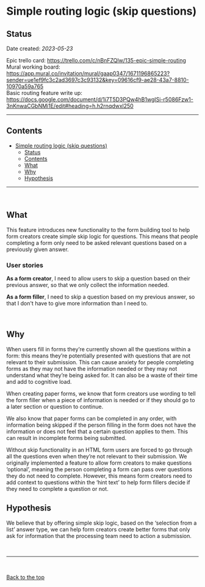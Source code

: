 # Simple routing logic (skip questions)

## Status

Date created: *2023-05-23*  

Epic trello card: https://trello.com/c/nBnFZQlw/135-epic-simple-routing  
Mural working board: https://app.mural.co/invitation/mural/gaap0347/1671196865223?sender=ue1ef9fc3c2ad3697c3c93132&key=09616cf9-ae28-43a7-8810-10970a59a765  
Basic routing feature write up: https://docs.google.com/document/d/1i7T5D3PQw4hB1wgISi-r5086Fzw1-3nKnwaCGbNMi1E/edit#heading=h.h2rnqdwxl250  
___

## Contents

- [Simple routing logic (skip questions)](#simple-routing-logic-skip-questions)
  - [Status](#status)
  - [Contents](#contents)
  - [What](#what)
  - [Why](#why)
  - [Hypothesis](#hypothesis)

___

<br>

## What

This feature introduces new functionality to the form building tool to help form creators create simple skip logic for questions. This means that people completing a form only need to be asked relevant questions based on a previously given answer.

### User stories

**As a form creator**, I need to allow users to skip a question based on their previous answer, so that we only collect the information needed.

**As a form filler**, I need to skip a question based on my previous answer, so that I don't have to give more information than I need to.

<br>

## Why

When users fill in forms they’re currently shown all the questions within a form: this means they’re potentially presented with questions that are not relevant to their submission. This can cause anxiety for people completing forms as they may not have the information needed or they may not understand what they’re being asked for. It can also be a waste of their time and add to cognitive load.  

When creating paper forms, we know that form creators use wording to tell the form filler when a piece of information is needed or if they should go to a later section or question to continue.  

We also know that paper forms can be completed in any order, with information being skipped if the person filling in the form does not have the information or does not feel that a certain question applies to them. This can result in incomplete forms being submitted.  

Without skip functionality in an HTML form users are forced to go through all the questions even when they’re not relevant to their submission. We originally implemented a feature to allow form creators to make questions ‘optional’, meaning the person completing a form can pass over questions they do not need to complete. However, this means form creators need to add context to questions within the ‘hint text’ to help form fillers decide if they need to complete a question or not.  

## Hypothesis

We believe that by offering simple skip logic, based on the ‘selection from a list’ answer type, we can help form creators create better forms that only ask for information that the processing team need to action a submission.  

<br>

___

<br>

[Back to the top](#simple-routing-logic)
